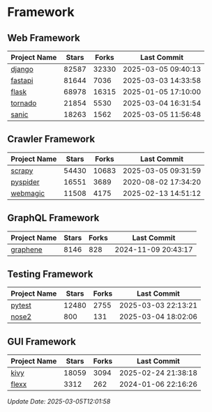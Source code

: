 # Framework

## Web Framework
| Project Name | Stars | Forks | Last Commit |
| ------------ | ----- | ----- | ----------- |
| [django](https://github.com/django/django) | 82587 | 32330 | 2025-03-05 09:40:13 |
| [fastapi](https://github.com/fastapi/fastapi) | 81644 | 7036 | 2025-03-03 14:33:58 |
| [flask](https://github.com/pallets/flask) | 68978 | 16315 | 2025-01-05 17:10:00 |
| [tornado](https://github.com/tornadoweb/tornado) | 21854 | 5530 | 2025-03-04 16:31:54 |
| [sanic](https://github.com/sanic-org/sanic) | 18263 | 1562 | 2025-03-05 11:56:48 |

## Crawler Framework
| Project Name | Stars | Forks | Last Commit |
| ------------ | ----- | ----- | ----------- |
| [scrapy](https://github.com/scrapy/scrapy) | 54430 | 10683 | 2025-03-05 09:31:59 |
| [pyspider](https://github.com/binux/pyspider) | 16551 | 3689 | 2020-08-02 17:34:20 |
| [webmagic](https://github.com/code4craft/webmagic) | 11508 | 4175 | 2025-02-13 14:51:12 |

## GraphQL Framework
| Project Name | Stars | Forks | Last Commit |
| ------------ | ----- | ----- | ----------- |
| [graphene](https://github.com/graphql-python/graphene) | 8146 | 828 | 2024-11-09 20:43:17 |

## Testing Framework
| Project Name | Stars | Forks | Last Commit |
| ------------ | ----- | ----- | ----------- |
| [pytest](https://github.com/pytest-dev/pytest) | 12480 | 2755 | 2025-03-03 22:13:21 |
| [nose2](https://github.com/nose-devs/nose2) | 800 | 131 | 2025-03-04 18:02:06 |

## GUI Framework
| Project Name | Stars | Forks | Last Commit |
| ------------ | ----- | ----- | ----------- |
| [kivy](https://github.com/kivy/kivy) | 18059 | 3094 | 2025-02-24 21:38:18 |
| [flexx](https://github.com/flexxui/flexx) | 3312 | 262 | 2024-01-06 22:16:26 |

*Update Date: 2025-03-05T12:01:58*